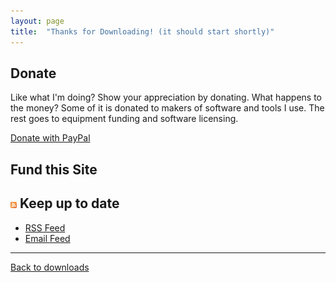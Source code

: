 ```yaml
---
layout: page
title:  "Thanks for Downloading! (it should start shortly)"
---
```


## Donate

Like what I'm doing? Show your appreciation by donating. What happens to the money? Some of it is donated to makers of software and tools I use. The rest goes to equipment funding and software licensing.

[Donate with PayPal](https://www.paypal.com/cgi-bin/webscr?cmd=_s-xclick&hosted_button_id=XGGZ8BEED7R62)

## Fund this Site

<script src="https://www.gstatic.com/xads/publisher_badge/contributor_badge.js" data-width="172" data-height="62" data-theme="light" data-pub-name="mike-ward.net" data-pub-id="ca-pub-1981154560626519"></script>

## ![rss](/cdn/images/rss-icon.png) Keep up to date

-   [RSS Feed](http://feedproxy.google.com/MikeWardTechnologyBlog)
-   [Email Feed](http://feedburner.google.com/fb/a/mailverify?uri=MikeWardTechnologyBlog&loc=en_US)

------------------------------------------------------------------------

[Back to downloads](/downloads)

<script>setTimeout(function () {var file = location.search.split('file=')[1];window.location = '/cdn/downloads/' + file; }, 5000);</script>


